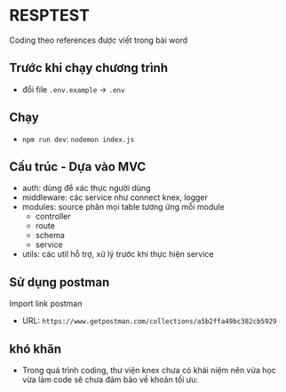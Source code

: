 # RESPTEST

Coding theo references được viết trong bài word


## Trước khi chạy chương trình

- đổi file `.env.example` -> `.env`


## Chạy

- `npm run dev`: `nodemon index.js`


## Cấu trúc - Dựa vào MVC
- auth: dùng để xác thực người dùng
- middleware: các service như connect knex, logger
- modules: source phân mọi table tương ứng mỗi module
  - controller
  - route
  - schema
  - service
- utils: các util hỗ trợ, xử lý trước khi thực hiện service

## Sử dụng postman
Import link postman
- URL: `https://www.getpostman.com/collections/a5b2ffa49bc382cb5929`


## khó khăn
- Trong quá trình coding, thư viện knex chưa có khái niệm nên vừa học vừa làm code sẽ chưa đảm bảo về khoản tối ưu:
